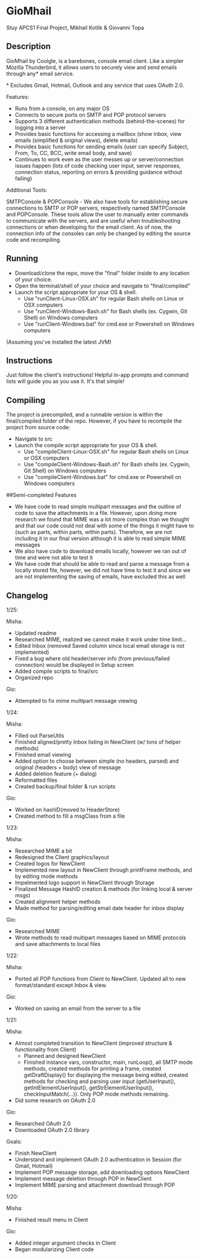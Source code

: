 # GioMhail
Stuy APCS1 Final Project, Mikhail Kotlik &amp; Giovanni Topa

## Description
GioMhail by Coolgle, is a barebones, console email client.
Like a simpler Mozilla Thunderbird, it allows users to securely view and send emails through any* email service.

\* Excludes Gmail, Hotmail, Outlook and any service that uses OAuth 2.0.

Features:
* Runs from a console, on any major OS
* Connects to secure ports on SMTP and POP protocol servers
* Supports 3 different authentication methods (behind-the-scenes) for logging into a server
* Provides basic functions for accessing a mailbox (show inbox, view emails (simplified & original views), delete emails)
* Provides basic functions for sending emails (user can specify Subject, From, To, CC, BCC, write email body, and save)
* Continues to work even as the user messes up or server/connection issues happen (lots of code checking user input, server responses, connection status, reporting on errors & providing guidance without failing)
 
Additional Tools:

SMTPConsole & POPConsole - 
We also have tools for establishing secure connections to SMTP or POP servers, respectively named SMTPConsole and POPConsole. These tools allow the user to manually enter commands to communicate with the servers, and are useful when troubleshooting connections or when developing for the email client. As of now, the connection info of the consoles can only be changed by editing the source code and recompiling.

## Running
* Download/clone the repo, move the "final" folder inside to any location of your choice.
* Open the terminal/shell of your choice and navigate to "final/compiled"
* Launch the script appropriate for your OS & shell.
    - Use "runClient-Linux-OSX.sh" for regular Bash shells on Linux or OSX computers
    - Use "runClient-Windows-Bash.sh" for Bash shells (ex. Cygwin, Git Shell) on Windows computers
    - Use "runClient-Windows.bat" for cmd.exe or Powershell on Windows computers

(Assuming you've installed the latest JVM)

## Instructions
Just follow the client's instructions! Helpful in-app prompts and command lists will guide you as you use it. It's that simple!

## Compiling
The project is precompiled, and a runnable version is within the final/compiled folder of the repo. However, if you have to recompile the project from source code:
* Navigate to src
* Launch the compile script appropriate for your OS & shell.
    - Use "compileClient-Linux-OSX.sh" for regular Bash shells on Linux or OSX computers
    - Use "compileClient-Windows-Bash.sh" for Bash shells (ex. Cygwin, Git Shell) on Windows computers
    - Use "compileClient-Windows.bat" for cmd.exe or Powershell on Windows computers

##Semi-completed Features
* We have code to read simple multipart messages and the outline of code to save the attachments in a file. However, upon doing more research we found that MIME was a lot more complex than we thought and that our code could not deal with some of the things it might have to (such as parts, within parts, within parts). Therefore, we are not including it in our final version although it is able to read simple MIME messages
* We also have code to download emails locally, however we ran out of time and were not able to test it
* We have code that should be able to read and parse a message from a locally stored file, however, we did not have time to test it and since we are not implementing the saving of emails, have excluded this as well

## Changelog
1/25:

Misha:
* Updated readme
* Researched MIME, realized we cannot make it work under time limit...
* Edited Inbox (removed Saved column since local email storage is not implemented)
* Fixed a bug where old header/server info (from previous/failed connection) would be displayed in Setup screen
* Added compile scripts to final/src
* Organized repo
 
Gio:
* Attempted to fix mime multipart message viewing

1/24:

Misha:
* Filled out ParseUtils
* Finished aligned/pretty Inbox listing in NewClient (w/ tons of helper methods)
* Finished email viewing
* Added option to choose between simple (no headers, parsed) and original (headers + body) view of message
* Added deletion feature (+ dialog)
* Reformatted files
* Created backup/final folder & run scripts

Gio:
* Worked on hashID(moved to HeaderStore)
* Created method to fill a msgClass from a file

1/23:

Misha:
* Researched MIME a bit
* Redesigned the Client graphics/layout
* Created logos for NewClient
* Implemented new layout in NewClient through printFrame methods, and by editing mode methods
* Impelmented logo support in NewClient through Storage
* Finalized Message HashID creation & methods (for linking local & server msgs)
* Created alignment helper methods
* Made method for parsing/editing email date header for inbox display

Gio:
* Researched MIME
* Wrote methods to read multipart messages based on MIME protocols and save attachments to local files

1/22:

Misha:
* Ported all POP functions from Client to NewClient. Updated all to new format/standard except Inbox & view.

Gio:
* Worked on saving an email from the server to a file

1/21:

Misha:
* Almost completed transition to NewClient (improved structure & functionality from Client)
    - Planned and designed NewClient
    - Finished instance vars, constructor, main, runLoop(), all SMTP mode methods, created methods for printing a frame, created getDraftDisplay() for displaying the message being edited, created methods for checking and parsing user input (getUserInput(), getIntElementUserInput(), getStrElementUserInput(), checkInputMatch(...)). Only POP mode methods remaining.
* Did some research on OAuth 2.0
 
Gio:
* Researched OAuth 2.0
* Downloaded OAuth 2.0 library
 
Goals:
* Finish NewClient
* Understand and implement OAuth 2.0 authentication in Session (for Gmail, Hotmail)
* Implement POP message storage, add downloading options NewClient
* Implement message deletion through POP in NewClient
* Implement MIME parsing and attachment download through POP

1/20:

Misha:
* Finished result menu in Client

Gio:
* Added integer argument checks in Client
* Began modularizing Client code
